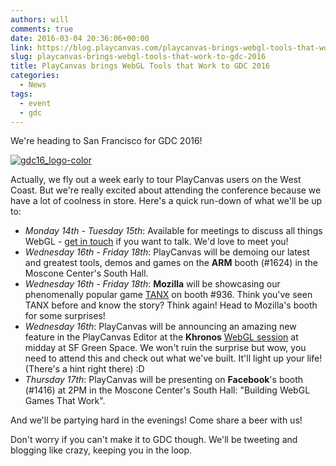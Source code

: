 ```yaml
---
authors: will
comments: true
date: 2016-03-04 20:36:06+00:00
link: https://blog.playcanvas.com/playcanvas-brings-webgl-tools-that-work-to-gdc-2016/
slug: playcanvas-brings-webgl-tools-that-work-to-gdc-2016
title: PlayCanvas brings WebGL Tools that Work to GDC 2016
categories:
  - News
tags:
  - event
  - gdc
---
```


We're heading to San Francisco for GDC 2016!

[![gdc16_logo-color](/img/gdc16_logo-color.png)](/img/gdc16_logo-color.png)

Actually, we fly out a week early to tour PlayCanvas users on the West Coast. But we're really excited about attending the conference because we have a lot of coolness in store. Here's a quick run-down of what we'll be up to:

- _Monday 14th - Tuesday 15th_: Available for meetings to discuss all things WebGL - [get in touch](https://twitter.com/playcanvas) if you want to talk. We'd love to meet you!
- _Wednesday 16th - Friday 18th_: PlayCanvas will be demoing our latest and greatest tools, demos and games on the **ARM** booth (#1624) in the Moscone Center's South Hall.
- _Wednesday 16th - Friday 18th_: **Mozilla** will be showcasing our phenomenally popular game [TANX](https://tanx.io/) on booth #936. Think you've seen TANX before and know the story? Think again! Head to Mozilla's booth for some surprises!
- _Wednesday 16th_: PlayCanvas will be announcing an amazing new feature in the PlayCanvas Editor at the **Khronos** [WebGL session](https://www.eventbrite.ca/e/webgl-gltf-session-tickets-21382183687) at midday at SF Green Space. We won't ruin the surprise but wow, you need to attend this and check out what we've built. It'll light up your life! (There's a hint right there) :D
- _Thursday 17th_: PlayCanvas will be presenting on **Facebook**'s booth (#1416) at 2PM in the Moscone Center's South Hall: "Building WebGL Games That Work".

And we'll be partying hard in the evenings! Come share a beer with us!

Don't worry if you can't make it to GDC though. We'll be tweeting and blogging like crazy, keeping you in the loop.
